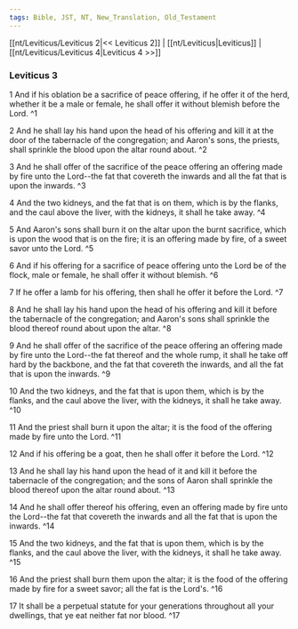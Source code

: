 ```yaml
---
tags: Bible, JST, NT, New_Translation, Old_Testament
---
```


[[nt/Leviticus/Leviticus 2|<< Leviticus 2]] | [[nt/Leviticus|Leviticus]] | [[nt/Leviticus/Leviticus 4|Leviticus 4 >>]]

### Leviticus 3

1 And if his oblation be a sacrifice of peace offering, if he offer it of the herd, whether it be a male or female, he shall offer it without blemish before the Lord.  ^1

2 And he shall lay his hand upon the head of his offering and kill it at the door of the tabernacle of the congregation; and Aaron\'s sons, the priests, shall sprinkle the blood upon the altar round about.  ^2

3 And he shall offer of the sacrifice of the peace offering an offering made by fire unto the Lord\--the fat that covereth the inwards and all the fat that is upon the inwards.  ^3

4 And the two kidneys, and the fat that is on them, which is by the flanks, and the caul above the liver, with the kidneys, it shall he take away.  ^4

5 And Aaron\'s sons shall burn it on the altar upon the burnt sacrifice, which is upon the wood that is on the fire; it is an offering made by fire, of a sweet savor unto the Lord.  ^5

6 And if his offering for a sacrifice of peace offering unto the Lord be of the flock, male or female, he shall offer it without blemish.  ^6

7 If he offer a lamb for his offering, then shall he offer it before the Lord.  ^7

8 And he shall lay his hand upon the head of his offering and kill it before the tabernacle of the congregation; and Aaron\'s sons shall sprinkle the blood thereof round about upon the altar.  ^8

9 And he shall offer of the sacrifice of the peace offering an offering made by fire unto the Lord\--the fat thereof and the whole rump, it shall he take off hard by the backbone, and the fat that covereth the inwards, and all the fat that is upon the inwards.  ^9

10 And the two kidneys, and the fat that is upon them, which is by the flanks, and the caul above the liver, with the kidneys, it shall he take away.  ^10

11 And the priest shall burn it upon the altar; it is the food of the offering made by fire unto the Lord.  ^11

12 And if his offering be a goat, then he shall offer it before the Lord.  ^12

13 And he shall lay his hand upon the head of it and kill it before the tabernacle of the congregation; and the sons of Aaron shall sprinkle the blood thereof upon the altar round about.  ^13

14 And he shall offer thereof his offering, even an offering made by fire unto the Lord\--the fat that covereth the inwards and all the fat that is upon the inwards.  ^14

15 And the two kidneys, and the fat that is upon them, which is by the flanks, and the caul above the liver, with the kidneys, it shall he take away.  ^15

16 And the priest shall burn them upon the altar; it is the food of the offering made by fire for a sweet savor; all the fat is the Lord\'s.  ^16

17 It shall be a perpetual statute for your generations throughout all your dwellings, that ye eat neither fat nor blood.  ^17

 
